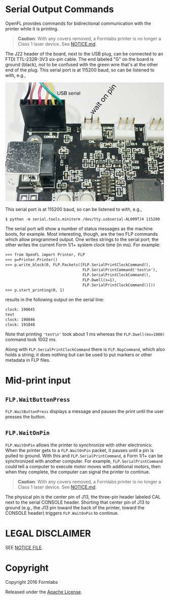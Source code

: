 # Serial Output Commands
OpenFL provides commands for bidirectional communication with the printer while it is printing.

> **Caution**: With any covers removed, a Formlabs printer is no longer a Class 1 laser device. See [NOTICE.md](NOTICE.md).

The J22 header of the board, next to the USB plug, can be connected to an FTDI TTL-232R-3V3 six-pin cable. The end labeled "G" on the board is ground (black), not to be confused with the green wire that's at the other end of the plug. This serial port is at 115200 baud, so can be listened to with, e.g.,

<img src="Form_1+_pinout.png" width="500" alt="Serial and wait-on-pin headers">

This serial port is at 115200 baud, so can be listened to with, e.g., 
```
$ python -m serial.tools.miniterm /dev/tty.usbserial-AL009TJ4 115200
```
The serial port will show a number of status messages as the machine boots, for example. Most interesting, though, are the two FLP commands which allow programmed output. One writes strings to the serial port; the other writes the current Form 1/1+ system clock time (in ms). For example:
```
>>> from OpenFL import Printer, FLP
>>> p=Printer.Printer()
>>> p.write_block(0, FLP.Packets([FLP.SerialPrintClockCommand(),
                                  FLP.SerialPrintCommand('test\n'),
                                  FLP.SerialPrintClockCommand(),
                                  FLP.Dwell(s=1),
                                  FLP.SerialPrintClockCommand()]))
>>> p.start_printing(0, 1)
```
results in the following output on the serial line:
```
clock: 190845
test
clock: 190846
clock: 191848
```
Note that printing `'test\n'` took about 1 ms whereas the `FLP.Dwell(ms=1000)` command took 1002 ms.

Along with `FLP.SerialPrintClockCommand` there is `FLP.NopCommand`, which also holds a string; it does nothing but can be used to put markers or other metadata in FLP files.

# Mid-print input
## `FLP.WaitButtonPress`
`FLP.WaitButtonPress` displays a message and pauses the print until the user presses the button.

## `FLP.WaitOnPin`
`FLP.WaitOnPin` allows the printer to synchronize with other electronics: When the printer gets to a `FLP.WaitOnPin` packet, it pauses until a pin is pulled to ground. With this and `FLP.SerialPrintCommand`, a Form 1/1+ can be synchronized with another computer. For example, `FLP.SerialPrintCommand` could tell a computer to execute motor moves with additional motors, then when they complete, the computer can signal the printer to continue.

> **Caution**: With any covers removed, a Formlabs printer is no longer a Class 1 laser device. See [NOTICE.md](NOTICE.md).

The physical pin is the center pin of J13, the three-pin header labeled CAL next to the serial CONSOLE header. Shorting that center pin of J13 to ground (e.g., the J13 pin toward the back of the printer, toward the CONSOLE header) triggers `FLP.WaitOnPin` to continue.

# LEGAL DISCLAIMER
SEE [NOTICE FILE](NOTICE.md).

# Copyright
Copyright 2016 Formlabs

Released under the [Apache License](https://github.com/formlabs/openfl/blob/master/COPYING).
